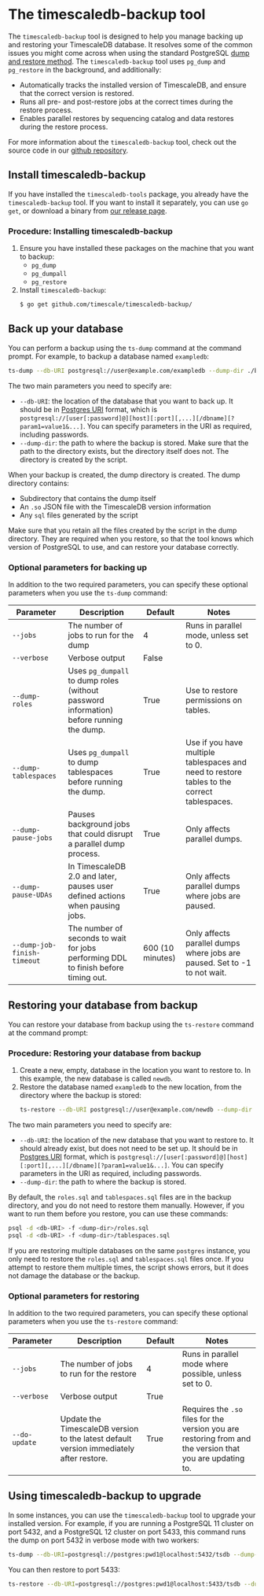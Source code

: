 # The timescaledb-backup tool
The `timescaledb-backup` tool is designed to help you manage backing up and
restoring your TimescaleDB database. It resolves some of the common issues you
might come across when using the standard PostgreSQL
[dump and restore method][pg-dump-restore]. The `timescaledb-backup` tool uses
`pg_dump` and `pg_restore` in the background, and additionally:
*   Automatically tracks the installed version of TimescaleDB, and ensure that
    the correct version is restored.  
*   Runs all pre- and post-restore jobs at the correct times during the restore
    process.
*   Enables parallel restores by sequencing catalog and data restores during the
    restore process.

For more information about the `timescaledb-backup` tool, check out the source code in our [github repository][gh-repo-backup].

## Install timescaledb-backup
If you have installed the `timescaledb-tools` package, you already have the
`timescaledb-backup` tool. If you want to install it separately, you can use `go
get`, or download a binary from
[our release page](//github.com/timescale/timescaledb-backup/releases).

### Procedure: Installing timescaledb-backup
1.  Ensure you have installed these packages on the machine that you want to
    backup:
    *   `pg_dump`
    *   `pg_dumpall`
    *   `pg_restore`
1.  Install `timescaledb-backup`:
    ```bash
    $ go get github.com/timescale/timescaledb-backup/
    ```

## Back up your database
You can perform a backup using the `ts-dump` command at the command prompt. For
example, to backup a database named `exampledb`:
```bash
ts-dump --db-URI postgresql://user@example.com/exampledb --dump-dir ./backups/exampledb/
```

The two main parameters you need to specify are:
*   `--db-URI`: the location of the database that you want to back up. It should
    be in
    [Postgres URI](https://www.postgresql.org/docs/current/libpq-connect.html#LIBPQ-CONNSTRING) format, which is
    `postgresql://[user[:password]@][host][:port][,...][/dbname][?param1=value1&...]`. You can specify parameters in the URI as
    required, including passwords.
*   `--dump-dir`: the path to where the backup is stored. Make sure that the
    path to the directory exists, but the directory itself does not. The
    directory is created by the script.

When your backup is created, the dump directory is created. The dump directory
contains:
*   Subdirectory that contains the dump itself
*   An `.so` JSON file with the TimescaleDB version information
*   Any `sql` files generated by the script

<highlight type="tip">
Make sure that you retain all the files created by the script in the dump
directory. They are required when you restore, so that the tool knows which
version of PostgreSQL to use, and can restore your database correctly.
</highlight>

### Optional parameters for backing up
In addition to the two required parameters, you can specify these optional
parameters when you use the `ts-dump` command:

|Parameter|Description|Default|Notes|
|-|-|-|-|
|`--jobs`|The number of jobs to run for the dump|4|Runs in parallel mode, unless set to 0.|
|`--verbose`|Verbose output|False||
|`--dump-roles`|Uses `pg_dumpall` to dump roles (without password information) before running the dump.|True|Use to restore permissions on tables.|
|`--dump-tablespaces`|Uses `pg_dumpall` to dump tablespaces before running the dump.|True|Use if you have multiple tablespaces and need to restore tables to the correct tablespaces.|
|`--dump-pause-jobs`|Pauses background jobs that could disrupt a parallel dump process.|True|Only affects parallel dumps.|
|`--dump-pause-UDAs`|In TimescaleDB 2.0 and later, pauses user defined actions when pausing jobs.|True|Only affects parallel dumps where jobs are paused.|
|`--dump-job-finish-timeout`|The number of seconds to wait for jobs performing DDL to finish before timing out.|600 (10 minutes)|Only affects parallel dumps where jobs are paused. Set to -1 to not wait.|

## Restoring your database from backup
You can restore your database from backup using the `ts-restore` command at the
command prompt:

### Procedure: Restoring your database from backup
1.  Create a new, empty, database in the location you want to restore to. In
    this example, the new database is called `newdb`.
1.  Restore the database named `exampledb` to the new location, from the
    directory where the backup is stored:
    ```bash
    ts-restore --db-URI postgresql://user@example.com/newdb --dump-dir ./backups/exampledb/
    ```

The two main parameters you need to specify are:
*   `--db-URI`: the location of the new database that you want to restore to. It
    should already exist, but does not need to be set up. It should be in
    [Postgres URI](https://www.postgresql.org/docs/current/libpq-connect.html#LIBPQ-CONNSTRING) format, which is
    `postgresql://[user[:password]@][host][:port][,...][/dbname][?param1=value1&...]`. You can specify parameters in the URI as
    required, including passwords.
*   `--dump-dir`: the path to where the backup is stored.

By default, the `roles.sql` and `tablespaces.sql` files are in the backup
directory, and you do not need to restore them manually. However, if you want to
run them before you restore, you can use these commands:
```bash  
psql -d <db-URI> -f <dump-dir>/roles.sql  
psql -d <db-URI> -f <dump-dir>/tablespaces.sql
```

If you are restoring multiple databases on the same `postgres` instance, you
only need to restore the `roles.sql` and `tablespaces.sql` files once. If you
attempt to restore them multiple times, the script shows errors, but it does not
damage the database or the backup.


### Optional parameters for restoring
In addition to the two required parameters, you can specify these optional
parameters when you use the `ts-restore` command:

|Parameter|Description|Default|Notes|
|-|-|-|-|
|`--jobs`|The number of jobs to run for the restore|4|Runs in parallel mode where possible, unless set to 0.|
|`--verbose`|Verbose output|True||
|`--do-update`|Update the TimescaleDB version to the latest default version immediately after restore.|True|Requires the `.so` files for the version you are restoring from and the version that you are updating to.|

## Using timescaledb-backup to upgrade
In some instances, you can use the `timescaledb-backup` tool to upgrade your installed version. For example, if you are running a PostgreSQL 11 cluster on port 5432, and a PostgreSQL 12 cluster on port 5433, this command runs the dump on port 5432 in verbose mode with two workers:
```bash  
ts-dump --db-URI=postgresql://postgres:pwd1@localhost:5432/tsdb --dump-dir=~/dumps/dump1 --verbose --jobs=2
```
You can then restore to port 5433:
```bash
ts-restore --db-URI=postgresql://postgres:pwd1@localhost:5433/tsdb --dump-dir=~/dumps/dump1 --verbose --jobs=2
```

[pg-dump-restore]: /how-to-guides/backup-and-restore/pg-dump-and-restore
[gh-repo-backup]: https://github.com/timescale/timescaledb-backup
